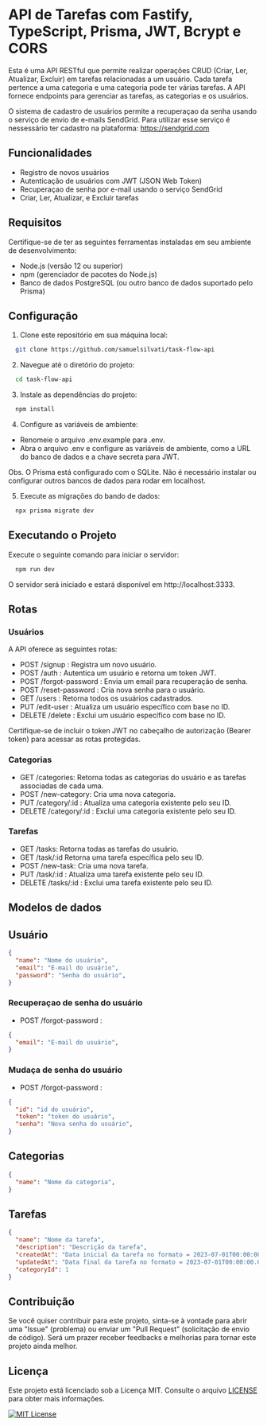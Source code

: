 
# API de Tarefas com Fastify, TypeScript, Prisma, JWT, Bcrypt e CORS

Esta é uma API RESTful que permite realizar operações CRUD (Criar, Ler, Atualizar, Excluir) em tarefas relacionadas a um usuário. Cada tarefa pertence a uma categoria e uma categoria pode ter várias tarefas. A API fornece endpoints para gerenciar as tarefas, as categorias e os usuários.

O sistema de cadastro de usuários permite a recuperaçao da senha usando o serviço de envio de e-mails SendGrid. Para utilizar esse serviço é nessessário ter cadastro na plataforma: https://sendgrid.com


## Funcionalidades

- Registro de novos usuários
- Autenticação de usuários com JWT (JSON Web Token)
- Recuperaçao de senha por e-mail usando o serviço SendGrid
- Criar, Ler, Atualizar, e Excluir tarefas

## Requisitos

Certifique-se de ter as seguintes ferramentas instaladas em seu ambiente de desenvolvimento:
- Node.js (versão 12 ou superior)
- npm (gerenciador de pacotes do Node.js)
- Banco de dados PostgreSQL (ou outro banco de dados suportado pelo Prisma)

## Configuração

1. Clone este repositório em sua máquina local:

```bash
  git clone https://github.com/samuelsilvati/task-flow-api
```
2. Navegue até o diretório do projeto:

```bash
  cd task-flow-api
```
3. Instale as dependências do projeto:

```bash
  npm install
```
4. Configure as variáveis de ambiente:

- Renomeie o arquivo .env.example para .env.
- Abra o arquivo .env e configure as variáveis de ambiente, como a URL do banco de dados e a chave secreta para JWT.

Obs. O Prisma está configurado com o SQLite. Não é necessário instalar ou configurar outros bancos de dados para rodar em localhost.

5. Execute as migrações do bando de dados:

```bash
  npx prisma migrate dev
```

    
## Executando o Projeto
Execute o seguinte comando para iniciar o servidor:
```bash
  npm run dev
```
O servidor será iniciado e estará disponível em http://localhost:3333.
## Rotas
### Usuários
A API oferece as seguintes rotas:
- POST /signup : Registra um novo usuário.
- POST /auth : Autentica um usuário e retorna um token JWT.
- POST /forgot-password : Envia um email para recuperação de senha.
- POST /reset-password : Cria nova senha para o usuário.
- GET /users : Retorna todos os usuários cadastrados.
- PUT /edit-user : Atualiza um usuário específico com base no ID.
- DELETE /delete : Exclui um usuário específico com base no ID.


Certifique-se de incluir o token JWT no cabeçalho de autorização (Bearer token) para acessar as rotas protegidas.

### Categorias
- GET /categories: Retorna todas as categorias do usuário e as tarefas associadas de cada uma.
- POST /new-category: Cria uma nova categoria.
- PUT /category/:id : Atualiza uma categoria existente pelo seu ID.
- DELETE /category/:id : Exclui uma categoria existente pelo seu ID.

### Tarefas
- GET /tasks: Retorna todas as tarefas do usuário.
- GET /task/:id Retorna uma tarefa específica pelo seu ID.
- POST /new-task: Cria uma nova tarefa.
- PUT /task/:id : Atualiza uma tarefa existente pelo seu ID.
- DELETE /tasks/:id : Exclui uma tarefa existente pelo seu ID.

## Modelos de dados

## Usuário
```json
{
  "name": "Nome do usuário",
  "email": "E-mail do usuário",
  "password": "Senha do usuário",
}
```
### Recuperaçao de senha do usuário
- POST /forgot-password : 
```json
{
  "email": "E-mail do usuário",
}
```
### Mudaça de senha do usuário
- POST /forgot-password : 
```json
{
  "id": "id do usuário",
  "token": "token do usuário",
  "senha": "Nova senha do usuário",
}
```

## Categorias
```json
{
  "name": "Nome da categoria",
}
```

## Tarefas
```json
{
  "name": "Nome da tarefa",
  "description": "Descrição da tarefa",
  "createdAt": "Data inicial da tarefa no formato = 2023-07-01T00:00:00.000Z",
  "updatedAt": "Data final da tarefa no formato = 2023-07-01T00:00:00.000Z",
  "categoryId": 1
}
```
## Contribuição

Se você quiser contribuir para este projeto, sinta-se à vontade para abrir uma "Issue" (problema) ou enviar um "Pull Request" (solicitação de envio de código). Será um prazer receber feedbacks e melhorias para tornar este projeto ainda melhor.
## Licença

Este projeto está licenciado sob a Licença MIT. Consulte o arquivo [LICENSE](/LICENSE) para obter mais informações.

[![MIT License](https://img.shields.io/badge/License-MIT-green.svg)](https://choosealicense.com/licenses/mit/)
